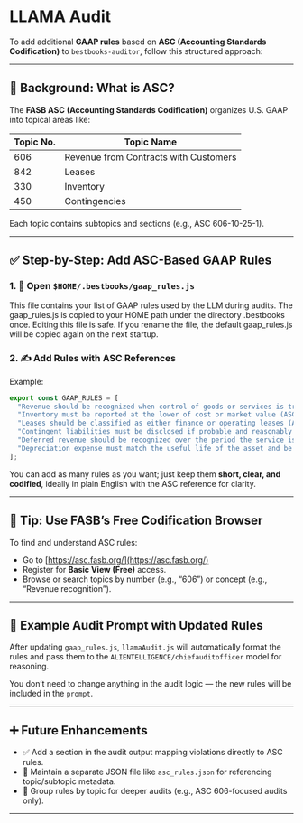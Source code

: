 # LLAMA Audit
To add additional **GAAP rules** based on **ASC (Accounting Standards Codification)** to `bestbooks-auditor`, follow this structured approach:

---

## 📘 Background: What is ASC?

The **FASB ASC (Accounting Standards Codification)** organizes U.S. GAAP into topical areas like:

| Topic No. | Topic Name                            |
| --------- | ------------------------------------- |
| 606       | Revenue from Contracts with Customers |
| 842       | Leases                                |
| 330       | Inventory                             |
| 450       | Contingencies                         |

Each topic contains subtopics and sections (e.g., ASC 606-10-25-1).

---

## ✅ Step-by-Step: Add ASC-Based GAAP Rules

### 1. 🔧 Open `$HOME/.bestbooks/gaap_rules.js`

This file contains your list of GAAP rules used by the LLM during audits. The gaap_rules.js is copied to your HOME path under the directory .bestbooks once. Editing this file is safe. If you rename the file, the default gaap_rules.js will be copied again on the next startup.

### 2. ✍️ Add Rules with ASC References

Example:

```js
export const GAAP_RULES = [
  "Revenue should be recognized when control of goods or services is transferred to the customer (ASC 606).",
  "Inventory must be reported at the lower of cost or market value (ASC 330).",
  "Leases should be classified as either finance or operating leases (ASC 842).",
  "Contingent liabilities must be disclosed if probable and reasonably estimable (ASC 450).",
  "Deferred revenue should be recognized over the period the service is delivered (ASC 606-10-25-1).",
  "Depreciation expense must match the useful life of the asset and be consistently applied (ASC 360)."
];
```

You can add as many rules as you want; just keep them **short, clear, and codified**, ideally in plain English with the ASC reference for clarity.

---

## 🧠 Tip: Use FASB’s Free Codification Browser

To find and understand ASC rules:

* Go to [https://asc.fasb.org/](https://asc.fasb.org/)
* Register for **Basic View (Free)** access.
* Browse or search topics by number (e.g., “606”) or concept (e.g., “Revenue recognition”).

---

## 🧪 Example Audit Prompt with Updated Rules

After updating `gaap_rules.js`, `llamaAudit.js` will automatically format the rules and pass them to the `ALIENTELLIGENCE/chiefauditofficer` model for reasoning.

You don’t need to change anything in the audit logic — the new rules will be included in the `prompt`.

---

## ➕ Future Enhancements

* ✅ Add a section in the audit output mapping violations directly to ASC rules.
* 📘 Maintain a separate JSON file like `asc_rules.json` for referencing topic/subtopic metadata.
* 🧠 Group rules by topic for deeper audits (e.g., ASC 606-focused audits only).

---

